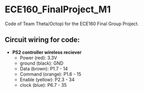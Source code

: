 # ECE160_FinalProject_M1
Code of Team Theta/Octopi for the ECE160 Final Group Project. <!--Main code is found [here](PLACE_LINK_HERE) -->

## Circuit wiring for code:
* **PS2 controller wireless reciever**
    - Power (red):         3.3V
    - ground (black):      GND
    - Data (brown):        P1.7 - 14
    - Command (orange):    P1.6 - 15
    - Enable (yellow):     P2.3 - 34
    - clock (blue):        P6.7 - 35